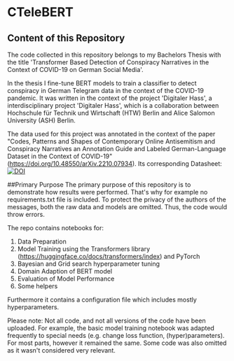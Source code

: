 # CTeleBERT
## Content of this Repository
The code collected in this repository belongs to my Bachelors Thesis with the title 'Transformer Based Detection of 
Conspiracy Narratives in the Context of COVID-19 on German Social Media'. 

In the thesis I fine-tune BERT models to train a classifier to detect conspiracy in German Telegram data in the context 
of the COVID-19 pandemic.
It was written in the context of the project 'Digitaler Hass', a interdisciplinary project 'Digitaler Hass', which is 
a collaboration between Hochschule für Technik und Wirtschaft (HTW) Berlin and Alice Salomon University (ASH) Berlin.

The data used for this project was annotated in the context of the paper "Codes, Patterns and Shapes of Contemporary Online 
Antisemitism and Conspiracy Narratives an Annotation Guide and Labeled German-Language Dataset in the Context of COVID-19" 
(https://doi.org/10.48550/arXiv.2210.07934). Its corresponding Datasheet: [![DOI](https://zenodo.org/badge/DOI/10.5281/zenodo.7093870.svg)](https://doi.org/10.5281/zenodo.7093870)


##Primary Purpose
The primary purpose of this repository is to demonstrate how results were performed. That's why for example no requirements.txt file is included.
To protect the privacy of the authors of the messages, both the raw data and models are omitted. Thus, the code would throw errors.  

The repo contains notebooks for:
1) Data Preparation
2) Model Training using the Transformers library (https://huggingface.co/docs/transformers/index) and PyTorch
3) Bayesian and Grid search hyperparameter tuning 
4) Domain Adaption of BERT model
5) Evaluation of Model Performance 
6) Some helpers

Furthermore it contains a configuration file which includes mostly hyperparameters. 

Please note: Not all code, and not all versions of the code have been uploaded. For example, the basic model training
notebook was adapted frequently to special needs (e.g. change loss function, (hyper)parameters).
For most parts, however it remained the same. Some code was also omitted as it wasn't considered very relevant.  